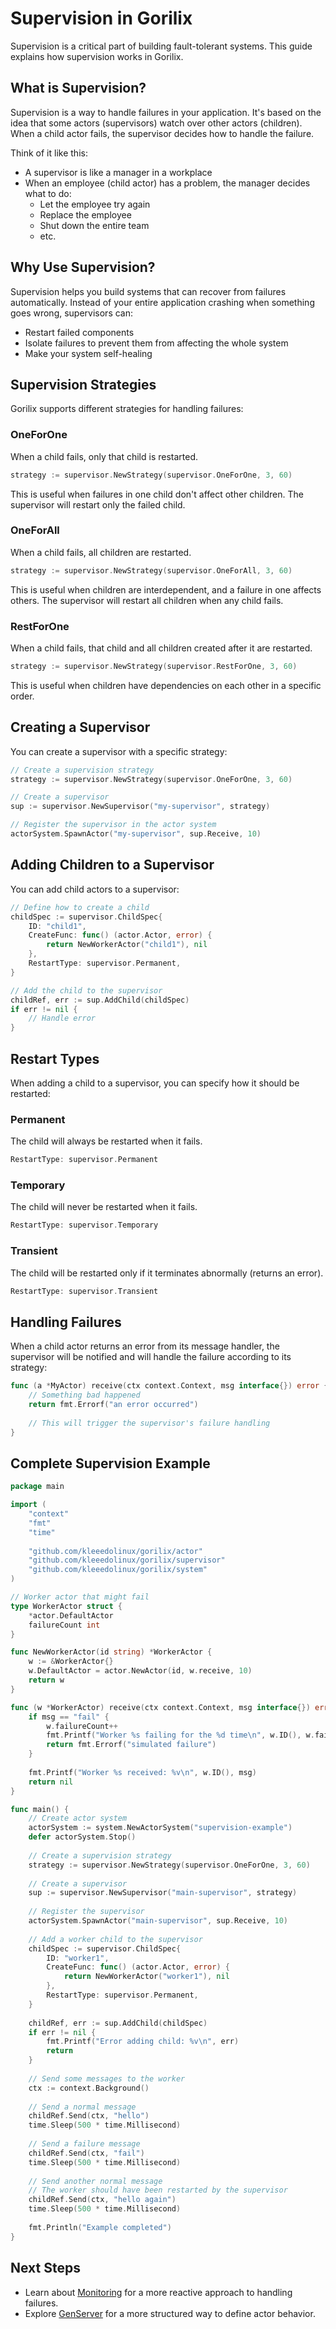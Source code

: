 # Supervision in Gorilix

Supervision is a critical part of building fault-tolerant systems. This guide explains how supervision works in Gorilix.

## What is Supervision?

Supervision is a way to handle failures in your application. It's based on the idea that some actors (supervisors) watch over other actors (children). When a child actor fails, the supervisor decides how to handle the failure.

Think of it like this:
- A supervisor is like a manager in a workplace
- When an employee (child actor) has a problem, the manager decides what to do:
  - Let the employee try again
  - Replace the employee
  - Shut down the entire team
  - etc.

## Why Use Supervision?

Supervision helps you build systems that can recover from failures automatically. Instead of your entire application crashing when something goes wrong, supervisors can:
- Restart failed components
- Isolate failures to prevent them from affecting the whole system
- Make your system self-healing

## Supervision Strategies

Gorilix supports different strategies for handling failures:

### OneForOne

When a child fails, only that child is restarted.

```go
strategy := supervisor.NewStrategy(supervisor.OneForOne, 3, 60)
```

This is useful when failures in one child don't affect other children. The supervisor will restart only the failed child.

### OneForAll

When a child fails, all children are restarted.

```go
strategy := supervisor.NewStrategy(supervisor.OneForAll, 3, 60)
```

This is useful when children are interdependent, and a failure in one affects others. The supervisor will restart all children when any child fails.

### RestForOne

When a child fails, that child and all children created after it are restarted.

```go
strategy := supervisor.NewStrategy(supervisor.RestForOne, 3, 60)
```

This is useful when children have dependencies on each other in a specific order.

## Creating a Supervisor

You can create a supervisor with a specific strategy:

```go
// Create a supervision strategy
strategy := supervisor.NewStrategy(supervisor.OneForOne, 3, 60)

// Create a supervisor
sup := supervisor.NewSupervisor("my-supervisor", strategy)

// Register the supervisor in the actor system
actorSystem.SpawnActor("my-supervisor", sup.Receive, 10)
```

## Adding Children to a Supervisor

You can add child actors to a supervisor:

```go
// Define how to create a child
childSpec := supervisor.ChildSpec{
    ID: "child1",
    CreateFunc: func() (actor.Actor, error) {
        return NewWorkerActor("child1"), nil
    },
    RestartType: supervisor.Permanent,
}

// Add the child to the supervisor
childRef, err := sup.AddChild(childSpec)
if err != nil {
    // Handle error
}
```

## Restart Types

When adding a child to a supervisor, you can specify how it should be restarted:

### Permanent

The child will always be restarted when it fails.

```go
RestartType: supervisor.Permanent
```

### Temporary

The child will never be restarted when it fails.

```go
RestartType: supervisor.Temporary
```

### Transient

The child will be restarted only if it terminates abnormally (returns an error).

```go
RestartType: supervisor.Transient
```

## Handling Failures

When a child actor returns an error from its message handler, the supervisor will be notified and will handle the failure according to its strategy:

```go
func (a *MyActor) receive(ctx context.Context, msg interface{}) error {
    // Something bad happened
    return fmt.Errorf("an error occurred")
    
    // This will trigger the supervisor's failure handling
}
```

## Complete Supervision Example

```go
package main

import (
    "context"
    "fmt"
    "time"
    
    "github.com/kleeedolinux/gorilix/actor"
    "github.com/kleeedolinux/gorilix/supervisor"
    "github.com/kleeedolinux/gorilix/system"
)

// Worker actor that might fail
type WorkerActor struct {
    *actor.DefaultActor
    failureCount int
}

func NewWorkerActor(id string) *WorkerActor {
    w := &WorkerActor{}
    w.DefaultActor = actor.NewActor(id, w.receive, 10)
    return w
}

func (w *WorkerActor) receive(ctx context.Context, msg interface{}) error {
    if msg == "fail" {
        w.failureCount++
        fmt.Printf("Worker %s failing for the %d time\n", w.ID(), w.failureCount)
        return fmt.Errorf("simulated failure")
    }
    
    fmt.Printf("Worker %s received: %v\n", w.ID(), msg)
    return nil
}

func main() {
    // Create actor system
    actorSystem := system.NewActorSystem("supervision-example")
    defer actorSystem.Stop()
    
    // Create a supervision strategy
    strategy := supervisor.NewStrategy(supervisor.OneForOne, 3, 60)
    
    // Create a supervisor
    sup := supervisor.NewSupervisor("main-supervisor", strategy)
    
    // Register the supervisor
    actorSystem.SpawnActor("main-supervisor", sup.Receive, 10)
    
    // Add a worker child to the supervisor
    childSpec := supervisor.ChildSpec{
        ID: "worker1",
        CreateFunc: func() (actor.Actor, error) {
            return NewWorkerActor("worker1"), nil
        },
        RestartType: supervisor.Permanent,
    }
    
    childRef, err := sup.AddChild(childSpec)
    if err != nil {
        fmt.Printf("Error adding child: %v\n", err)
        return
    }
    
    // Send some messages to the worker
    ctx := context.Background()
    
    // Send a normal message
    childRef.Send(ctx, "hello")
    time.Sleep(500 * time.Millisecond)
    
    // Send a failure message
    childRef.Send(ctx, "fail")
    time.Sleep(500 * time.Millisecond)
    
    // Send another normal message
    // The worker should have been restarted by the supervisor
    childRef.Send(ctx, "hello again")
    time.Sleep(500 * time.Millisecond)
    
    fmt.Println("Example completed")
}
```

## Next Steps

- Learn about [Monitoring](monitoring.md) for a more reactive approach to handling failures.
- Explore [GenServer](genserver.md) for a more structured way to define actor behavior. 